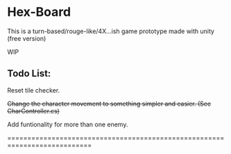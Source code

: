 Hex-Board
=========

This is a turn-based/rouge-like/4X...ish game prototype made with unity (free version) 

WIP

Todo List:
----------
	
Reset tile checker.

~~Change the character movement to something simpler and easier. (See CharController.cs)~~

Add funtionality for more than one enemy.

===========================================================================

 	 
 	 
 	 	
 	 
 	 
 	  
 
 	
